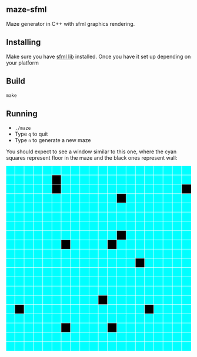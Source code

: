 ## maze-sfml

Maze generator in C++ with sfml graphics rendering.

## Installing

Make sure you have [sfml lib](https://www.sfml-dev.org/download/sfml/2.5.1/) installed. Once you have it set up depending on your platform

## Build

`make`

## Running

- `./maze`
- Type `q` to quit
- Type `n` to generate a new maze

You should expect to see a window similar to this one, where the cyan squares represent floor in the maze and the black ones represent wall:

![img](./assets/sample.png)
